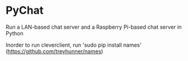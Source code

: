 # PyChat
Run a LAN-based chat server and a Raspberry Pi-based chat server in Python

Inorder to run cleverclient, run 'sudo pip install names' (https://github.com/treyhunner/names)
